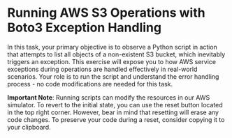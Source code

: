 # Running AWS S3 Operations with Boto3 Exception Handling

In this task, your primary objective is to observe a Python script in action that attempts to list all objects of a non-existent S3 bucket, which inevitably triggers an exception. This exercise will expose you to how AWS service exceptions during operations are handled effectively in real-world scenarios. Your role is to run the script and understand the error handling process - no code modifications are needed for this task.

**Important Note**: Running scripts can modify the resources in our AWS simulator. To revert to the initial state, you can use the reset button located in the top right corner. However, bear in mind that resetting will erase any code changes. To preserve your code during a reset, consider copying it to your clipboard.